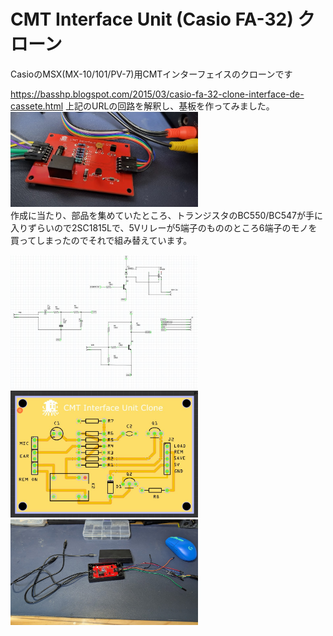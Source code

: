 # CMT Interface Unit (Casio FA-32) クローン
CasioのMSX(MX-10/101/PV-7)用CMTインターフェイスのクローンです  

https://basshp.blogspot.com/2015/03/casio-fa-32-clone-interface-de-cassete.html
上記のURLの回路を解釈し、基板を作ってみました。
<img src="https://github.com/IKATEN-X/CMT-I-F-Clone/blob/main/image1.jpg?raw=true" width="300">  
作成に当たり、部品を集めていたところ、トランジスタのBC550/BC547が手に入りずらいので2SC1815Lで、5Vリレーが5端子のもののところ6端子のモノを買ってしまったのでそれで組み替えています。


<img src="https://github.com/IKATEN-X/CMT-I-F-Clone/blob/main/image2.jpg?raw=true" width="300">  
<img src="https://github.com/IKATEN-X/CMT-I-F-Clone/blob/main/image3.jpg?raw=true" width="300">  
<img src="https://github.com/IKATEN-X/CMT-I-F-Clone/blob/main/image4.jpg?raw=true" width="300">  

